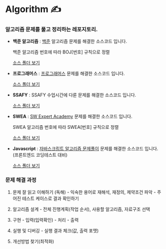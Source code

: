 # Algorithm ✍

### 알고리즘 문제를 풀고 정리하는 레포지토리.

- **백준 알고리즘** : [백준](https://www.acmicpc.net/) 알고리즘 문제를 해결한 소스코드 입니다. 
  
  백준 알고리즘 번호에 따라 BOJ\[번호] 규칙으로 정렬
  
  [소스 폴더 보기](./src/baekjoon) 
   
- **프로그래머스** : [프로그래머스](https://programmers.co.kr/learn/challenges?tab=all_challenges) 문제를 해결한 소스코드 입니다.
  
  [소스 폴더 보기](./src/programmers)
  
- **SSAFY** : SSAFY 수업시간에 다룬 문제를 해결한 소스코드 입니다.
  
  [소스 폴더 보기](./src/ssafy)

- **SWEA** : [SW Expert Academy](https://swexpertacademy.com/main/main.do) 문제를 해결한 소스코드 입니다.
  
  SWEA 알고리즘 번호에 따라 SWEA\[번호] 규칙으로 정렬

  [소스 폴더 보기](./src/swea)
  
- **Javascript** : [자바스크립트 알고리즘 문제풀이](https://www.inflearn.com/course/%EC%9E%90%EB%B0%94%EC%8A%A4%ED%81%AC%EB%A6%BD%ED%8A%B8-%EC%95%8C%EA%B3%A0%EB%A6%AC%EC%A6%98-%EB%AC%B8%EC%A0%9C%ED%92%80%EC%9D%B4) 문제를 해결한 소스코드 입니다. (프론트엔드 코딩테스트 대비)

  [소스 폴더 보기](./src/javascript)

### 문제 해결 과정
  1. 문제 잘 읽고 이해하기 (독해)
  	- 익숙한 용어로 재해석, 재정의, 제약조건 파악
  	- 주어진 테스트 케이스로 결과 확인하기
  
  2. 알고리즘 설계
  	- 전체 진행계획(작업 순서), 사용할 알고리즘, 자료구조 선택
  
  3. 구현
  	- 입력(입력확인) - 처리 - 출력
  
  4. 실행 및 디버깅
  	- 실행 결과 체크(값, 출력 포맷)
  
  5. 개선방법 찾기(최적화)